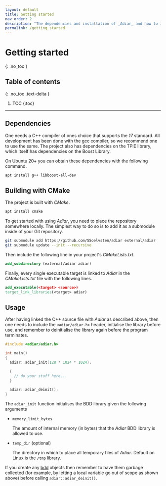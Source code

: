 ```yaml
---
layout: default
title: Getting started
nav_order: 2
description: "The dependencies and installation of _Adiar_ and how to initialise it."
permalink: /getting_started
---
```


# Getting started
{: .no_toc }

## Table of contents
{: .no_toc .text-delta }

1. TOC
{:toc}

---

## Dependencies
One needs a C++ compiler of ones choice that supports the _17_ standard. All
development has been done with the gcc compiler, so we recommend one to use the
same. The project also has dependencies on the TPIE library, which itself has
dependencies on the Boost Library.

On Ubuntu 20+ you can obtain these dependencies with the following command.

```bash
apt install g++ libboost-all-dev
```

## Building with CMake
The project is built with _CMake_.

```bash
apt install cmake
```

To get started with using _Adiar_, you need to place the repository somewhere
locally. The simplest way to do so is to add it as a submodule inside of your
Git repository.

```bash
git submodule add https://github.com/SSoelvsten/adiar external/adiar
git submodule update --init --recursive
```

Then include the following line in your project's _CMakeLists.txt_.

```cmake
add_subdirectory (external/adiar adiar)
```

Finally, every single executable target is linked to _Adiar_ in the
_CMakeLists.txt_ file with the following lines.

```cmake
add_executable(<target> <source>)
target_link_libraries(<target> adiar)
```

## Usage
After having linked the C++ source file with _Adiar_ as described above, then
one needs to include the `<adiar/adiar.h>` header, initialise the library before
use, and remember to deinitialise the library again before the program
terminates.

```cpp
#include <adiar/adiar.h>

int main()
{
  adiar::adiar_init(128 * 1024 * 1024);

  {
    // do your stuff here...
  }
  
  adiar::adiar_deinit();
}
```

The `adiar_init` function initialises the BDD library given the following arguments

- `memory_limit_bytes`

  The amount of internal memory (in bytes) that the _Adiar_ BDD library is allowed
  to use.

- `temp_dir` (optional)

  The directory in which to place all temporary files of _Adiar_. Default on
  Linux is the `/tmp` library.

If you create any [bdd](/bdd.md) objects then remember to have them garbage
collected (for example, by letting a local variable go out of scope as shown
above) before calling `adiar::adiar_deinit()`.
